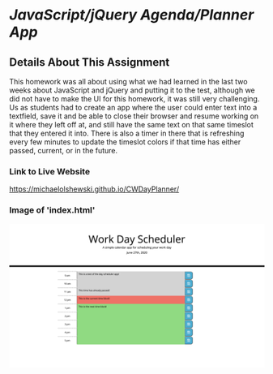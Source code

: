 # __*JavaScript/jQuery Agenda/Planner App*__

## Details About This Assignment
This homework was all about using what we had learned in the last two weeks about JavaScript and jQuery and putting it to the test, although we did not have to make the UI for this homework, it was still very challenging. Us as students had to create an app where the user could enter text into a textfield, save it and be able to close their browser and resume working on it where they left off at, and still have the same text on that same timeslot that they entered it into. There is also a timer in there that is refreshing every few minutes to update the timeslot colors if that time has either passed, current, or in the future.

### __Link to Live Website__
https://michaelolshewski.github.io/CWDayPlanner/

### __Image of 'index.html'__
![index.html](/images/indexImage.png)